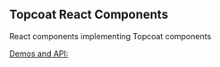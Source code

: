 Topcoat React Components
------------------------

React components implementing Topcoat components

[Demos and API:][storybook]

[storybook]: https://devgeeks.github.io/phonegap-topcoat-react
